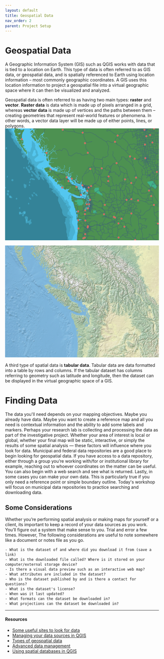 ```yaml
---
layout: default
title: Geospatial Data
nav_order: 2
parent: Project Setup
---
```

# Geospatial Data

A Geographic Information System (GIS) such as QGIS works with data that is tied to a location on Earth. This type of data is often referred to as GIS data, or geospatial data, and is spatially referenced to Earth using location information – most commonly geographic coordinates. A GIS uses this location information to project a geospatial file into a virtual geographic space where it can then be visualized and analyzed.

Geospatial data is often referred to as having two main types: **raster** and **vector**. **Raster data** is data which is made up of pixels arranged in a grid, whereas **vector data** is made up of vertices and the paths between them – creating geometries that represent real-world features or phenomena. In other words, a vector data layer will be made up of either points, lines, or polygons. 
![vector map](./images/vector-map.png)

![raster map](./images/raster-map.png)
   
A third type of spatial data is **tabular data**. Tabular data are data formatted into a table by rows and columns. If the tabular dataset has columns referring to geometry such as latitude and longitude, then the dataset can be displayed in the virtual geographic space of a GIS. 


# Finding Data
The data you'll need depends on your mapping objectives. Maybe you already have data. Maybe you want to create a reference map and all you need is contextual information and the ability to add some labels and markers. Perhaps your research lab is collecting and processing the data as part of the investigative project. Whether your area of interest is local or global, whether your final map will be static, interactive, or simply the results of some spatial analysis — these factors will influence where you look for data. Municipal and federal data repositories are a good place to begin looking for geospatial data. If you have access to a data repository, either through a group you’re working with/for or institutional library for example, reaching out to whoever coordinates on the matter can be useful. You can also begin with a web search and see what is returned. Lastly, in some cases you can make your own data. This is particularly true if you only need a reference point or simple boundary outline. Today's workshop will focus on municipal data repositories to practice searching and downloading data. 


## Some Considerations 
Whether you’re performing spatial analysis or making maps for yourself or a client, its important to keep a record of your data sources as you work. You’ll figure out a system that make sense to you. Trial and error a few times. However, The following considerations are useful to note somewhere like a document or notes file as you go.

```
- What is the dataset of and where did you download it from (save a link)
- What is the downloaded file called? Where is it stored on your computer/external storage device?
- Is there a visual data preview such as an interactive web map?
- What attributes are included in the dataset? 
- Who is the dataset published by and is there a contact for questions? 
- What is the dataset's license?
- When was it last updated?
- What formats can the dataset be downloaded in? 
- What projections can the dataset be downloaded in? 
```

---
#### Resources
- [Some useful sites to look for data](https://ubc-library-rc.github.io/qgis-knowledge-base/content/finding-data.html)
- [Managing your data sources in QGIS](https://docs.qgis.org/3.34/en/docs/user_manual/managing_data_source/index.html)
- [Types of geospatial data](https://www.geographyrealm.com/geodatabases-explored-vector-and-raster-data/)
- [Advanced data management](https://gistbok.ucgis.org/knowledge-area/data-management)
- [Using spatial databases in QGIS](https://docs.qgis.org/3.34/en/docs/training_manual/databases/index.html)